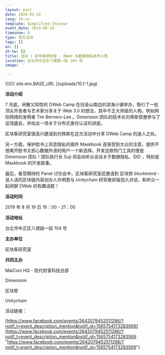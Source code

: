 ```yaml
---
layout: post
date: 2020-03-10
lang: zh-cn
template: Simplified Chinese
event_date: 2019-08-19
timezone: 8
type: 官方活动
tags: []
en: []
zh-tw: []
title: 活动 | 区块客研究室 - DWeb 与数据隐私技术小聚
location: 台北市中正区八德路一段 104 号
image: ''

---
```

![]({{ site.env.BASE_URL }}uploads/10.1-1.jpg)

**活动介绍**

7 月底，闲散又知性的 DWeb Camp 在旧金山南边的滨海小镇举办，吸引了一批顶尖开发者与艺术家分享关于 Web 3.0 的想法，其中不乏大师级的人物，例如网际网络的发明者 Tim Berners-Lee 。Dimension 团队的技术长刘怿斯受邀参与了这场盛会，并给出一场关于分布式身份认证的讲座。

区块客研究室很高兴邀请到刘怿斯在这次活动中分享 DWeb Camp 的迷人之处。

另一方面，保护脸书上讯息隐私的插件 Maskbook 逐渐受到大众的注意，提供不想离开脸书又担心数据外泄的用户一个新选择。开发这款热门工具的便是 Dimension 团队！团队执行长 Suji 将会向听众谈谈关于数据隐私、DID ，特别是 Maskbook 的开发故事。

最后，备受期待的 Panel 讨论会中，区块客研究室还邀请到 区块势 blocktrend - 说人话的区块链内容创办人许明恩与 Unitychain 研究者邱骏加入对谈，和听众一起闲聊 DWeb 的有趣话题！

**活动时间**

2019 年 8 月 19 日 19：00 - 21：00

**活动地址**

台北市中正区八德路一段 104 号

**主办单位**

区块客研究室

**共同主办**

MaiCoin HQ - 现代财富科技总部

Dimension

区块势

Unitychain

活动链接：

[https://www.facebook.com/events/2642079452511286/?notif_t=event_description_mention&notif_id=1565754173283569](https://www.facebook.com/events/2642079452511286/?notif_t=event_description_mention&notif_id=1565754173283569 "https://www.facebook.com/events/2642079452511286/?notif_t=event_description_mention&notif_id=1565754173283569")